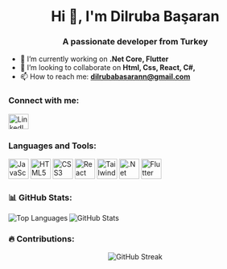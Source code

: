 



<h1 align="center">Hi 👋, I'm Dilruba Başaran</h1>
<h3 align="center">A passionate developer from Turkey</h3>

- 🌱 I’m currently working on **.Net Core, Flutter**
- 👯 I’m looking to collaborate on **Html, Css, React, C#,**
- 📫 How to reach me: **dilrubabasarann@gmail.com**


<h3 align="left">Connect with me:</h3>
<p align="left">
<a href="https://linkedin.com/in/dilrubasaran/" target="blank">
 
<img src="https://cdn.jsdelivr.net/gh/devicons/devicon@latest/icons/linkedin/linkedin-original.svg" alt="LinkedIn" height="30" width="40" />
</a>
</p>


### Languages and Tools:
<p align="left">
  <img src="https://cdn.jsdelivr.net/gh/devicons/devicon/icons/javascript/javascript-original.svg" alt="JavaScript" width="40" height="40"/>
  <img src="https://cdn.jsdelivr.net/gh/devicons/devicon/icons/html5/html5-original.svg" alt="HTML5" width="40" height="40"/>
  <img src="https://cdn.jsdelivr.net/gh/devicons/devicon/icons/css3/css3-original.svg" alt="CSS3" width="40" height="40"/>
  <img src="https://cdn.jsdelivr.net/gh/devicons/devicon@latest/icons/react/react-original-wordmark.svg" alt="React" width="40" height="40" />        
   <img src="https://cdn.jsdelivr.net/gh/devicons/devicon@latest/icons/tailwindcss/tailwindcss-original-wordmark.svg" alt="Tailwind CSS" width="40" height="40" />
          
  <img src="https://cdn.jsdelivr.net/gh/devicons/devicon@latest/icons/dotnetcore/dotnetcore-original.svg" alt=".Net Core"  width="40" height="40" />
  <img src="https://cdn.jsdelivr.net/gh/devicons/devicon/icons/flutter/flutter-original.svg" alt="Flutter" width="40" height="40"/>
</p>


### 📊 GitHub Stats:
<div>
  <img align="left" src="https://github-readme-stats.vercel.app/api/top-langs?username=dilrubasaran&show_icons=true&locale=en&layout=compact" alt="Top Languages" />
</div>

<div>
  <img align="center" src="https://github-readme-stats.vercel.app/api?username=dilrubasaran&show_icons=true&locale=en" alt="GitHub Stats" />
</div>


### 🔥 Contributions:
<p align="center">
  <img src="https://github-readme-streak-stats.herokuapp.com/?user=dilrubasaran&" alt="GitHub Streak" />
</p>

